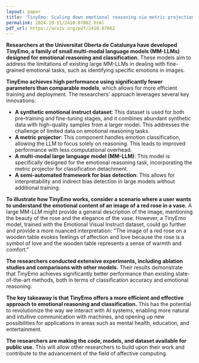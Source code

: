 ```yaml
---
layout: paper
title: 'TinyEmo: Scaling down emotional reasoning via metric projection'
permalink: 2024-10-11/2410.07062.html
pdf_url: https://arxiv.org/pdf/2410.07062
---
```


**Researchers at the Universitat Oberta de Catalunya have developed TinyEmo, a family of small multi-modal language models (MM-LLMs) designed for emotional reasoning and classification.** These models aim to address the limitations of existing large MM-LLMs in dealing with fine-grained emotional tasks, such as identifying specific emotions in images.

**TinyEmo achieves high performance using significantly fewer parameters than comparable models**, which allows for more efficient training and deployment. The researchers' approach leverages several key innovations:

* **A synthetic emotional instruct dataset**: This dataset is used for both pre-training and fine-tuning stages, and it combines abundant synthetic data with high-quality samples from a larger model. This addresses the challenge of limited data on emotional reasoning tasks.
* **A metric projector**: This component handles emotion classification, allowing the LLM to focus solely on reasoning. This leads to improved performance with less computational overhead.
* **A multi-modal large language model (MM-LLM)**: This model is specifically designed for the emotional reasoning task, incorporating the metric projector for classification detachment.
* **A semi-automated framework for bias detection**: This allows for interpretability and indirect bias detection in large models without additional training.

**To illustrate how TinyEmo works, consider a scenario where a user wants to understand the emotional content of an image of a red rose in a vase.**  A large MM-LLM might provide a general description of the image, mentioning the beauty of the rose and the elegance of the vase. However, a TinyEmo model, trained with the Emotional Visual Instruct dataset, could go further and provide a more nuanced interpretation: "The image of a red rose on a wooden table evokes feelings of affection and love because the rose is a symbol of love and the wooden table represents a sense of warmth and comfort."

**The researchers conducted extensive experiments, including ablation studies and comparisons with other models.** Their results demonstrate that TinyEmo achieves significantly better performance than existing state-of-the-art methods, both in terms of classification accuracy and emotional reasoning. 

**The key takeaway is that TinyEmo offers a more efficient and effective approach to emotional reasoning and classification.** This has the potential to revolutionize the way we interact with AI systems, enabling more natural and intuitive communication with machines, and opening up new possibilities for applications in areas such as mental health, education, and entertainment.

**The researchers are making the code, models, and dataset available for public use.** This will allow other researchers to build upon their work and contribute to the advancement of the field of affective computing.
